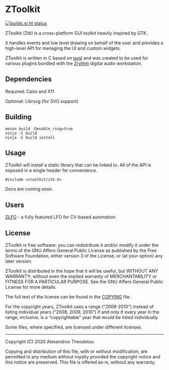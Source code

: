 ZToolkit
========

[![builds.sr.ht status](https://builds.sr.ht/~alextee/ztoolkit.svg)](https://builds.sr.ht/~alextee/ztoolkit?)

ZToolkit (Ztk) is a cross-platform GUI toolkit
heavily inspired by GTK.

It handles events and low level drawing on
behalf of the user and provides a high-level API
for managing the UI and custom widgets.

ZToolkit is written in C based on
[pugl](https://drobilla.net/software/pugl) and was
created to be used for various plugins bundled
with the
[Zrythm](https://www.zrythm.org) digital audio
workstation.

Dependencies
------------
Required: Cairo and X11

Optional: Librsvg (for SVG support)

Building
--------

    meson build -Denable_rsvg=true
    ninja -C build
    ninja -C build install

Usage
-----
ZToolkit will install a static library that can be
linked to. All of the API is exposed in a single
header for convenience.

    #include <ztoolkit/ztk.h>

Docs are coming soon.

Users
-----
[ZLFO](https://git.zrythm.org/cgit/ZLFO/) - a fully featured LFO for CV-based automation

License
-------
ZToolkit is free software: you can redistribute it and/or modify
it under the terms of the GNU Affero General Public License as
published by the Free Software Foundation, either version 3 of the
License, or (at your option) any later version.

ZToolkit is distributed in the hope that it will be useful,
but WITHOUT ANY WARRANTY; without even the implied warranty of
MERCHANTABILITY or FITNESS FOR A PARTICULAR PURPOSE.  See the
GNU Affero General Public License for more details.

The full text of the license can be found in the
[COPYING](COPYING) file.

For the copyright years, ZToolkit uses a range (“2008-2010”) instead of
listing individual years (“2008, 2009, 2010”) if and only if every year
in the range, inclusive, is a “copyrightable” year that would be listed
individually.

Some files, where specified, are licensed under
different licenses.

----

Copyright (C) 2020 Alexandros Theodotou

Copying and distribution of this file, with or without modification,
are permitted in any medium without royalty provided the copyright
notice and this notice are preserved.  This file is offered as-is,
without any warranty.
